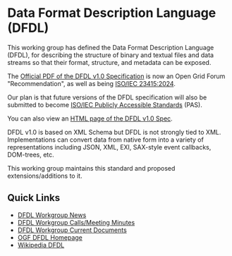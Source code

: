 # Data Format Description Language (DFDL) 

This working group has defined the 
Data Format Description Language (DFDL), for describing the structure 
of binary and textual files and data streams so that their format, 
structure, and metadata can be exposed.

The [Official PDF of the DFDL v1.0 Specification](http://www.ogf.org/documents/GFD.240.pdf) is now an Open Grid Forum "Recommendation", 
as well as being [ISO/IEC 23415:2024](https://www.iso.org/standard/87444.html). 

Our plan is that future versions of the DFDL specification will also be submitted to become 
[ISO/IEC Publicly Accessible Standards](https://en.wikipedia.org/wiki/Publicly_Available_Specification#cite_note-ISO_Deliverables-3) (PAS). 

You can also view an [HTML page of the DFDL v1.0 Spec](https://htmlpreview.github.io/?https://github.com/OpenGridForum/DFDL/blob/master/docs/current/gwdrp-dfdl-v1.0.8-GFD-R-P.240.htm).

DFDL v1.0 is based on XML Schema but DFDL is not strongly tied to XML. 
Implementations can convert data from native form into a variety of 
representations including JSON, XML, EXI, SAX-style event callbacks, DOM-trees, etc. 

This working group maintains this standard and proposed extensions/additions to it. 

## Quick Links

* [DFDL Workgroup News](https://github.com/OpenGridForum/DFDL/wiki/DFDL-Workgroup-News)
* [DFDL Workgroup Calls/Meeting Minutes](https://github.com/OpenGridForum/DFDL/tree/master/calls)
* [DFDL Workgroup Current Documents](https://github.com/OpenGridForum/DFDL/tree/master/docs/current)
* [OGF DFDL Homepage](http://www.ogf.org/dfdl)
* [Wikipedia DFDL](https://en.wikipedia.org/wiki/Data_Format_Description_Language)




